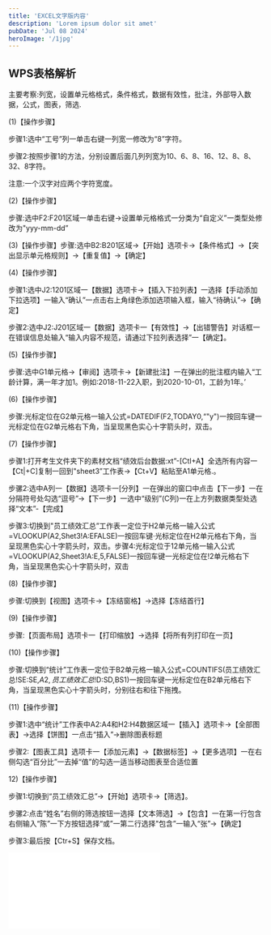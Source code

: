 ```yaml
---
title: 'EXCEL文字版内容'
description: 'Lorem ipsum dolor sit amet'
pubDate: 'Jul 08 2024'
heroImage: '/1jpg'
---
```



## WPS表格解析

主要考察:列宽，设置单元格格式，条件格式，数据有效性，批注，外部导入数据，公式，图表，筛选.

(1)【操作步骤】

步骤1:选中“工号”列一单击右键一列宽一修改为“8”字符。

步骤2:按照步骤1的方法，分别设置后面几列列宽为10、6、8、16、12、8、8、32、8字符。

注意:一个汉字对应两个字符宽度。

(2)【操作步骤】

步骤:选中F2:F201区域一单击右键→设置单元格格式一分类为“自定义”一类型处修改为"yyy-mm-dd”

(3)【操作步骤】步骤:选中B2:B201区域→【开始】选项卡→【条件格式】→【突出显示单元格规则】→【重复值】→【确定】

(4)【操作步骤】

步骤1:选中J2:1201区域一【数据】选项卡→【插入下拉列表】一选择【手动添加下拉选项】一输入“确认”一点击右上角绿色添加选项输入框，输入“待确认”→【确定】

步骤2:选中J2:J201区域一【数据】选项卡一【有效性】→【出错警告】对话框一在错误信息处输入“输入内容不规范，请通过下拉列表选择”一【确定】。

(5)【操作步骤】

步骤:选中G1单元格→【审阅】选项卡→【新建批注】一在弹出的批注框内输入“工龄计算，满一年才加1。例如:2018-11-22入职，到2020-10-01，工龄为1年。’

(6)【操作步骤】

步骤:光标定位在G2单元格一输入公式=DATEDIF(F2,TODAY0,“"y")一按回车键一光标定位在G2单元格右下角，当呈现黑色实心十字箭头时，双击。

(7)【操作步骤】

步骤1:打开考生文件夹下的素材文档“绩效后台数据:xt”-[CtI+A】全选所有内容一【Ct|+C]复制一回到"sheet3”工作表→【Ct+V】粘贴至A1单元格.。

步骡2:选中A列一【数据】选项卡一[分列】一在弹出的窗口中点击【下一步】一在分隔符号处勾选“逗号”→【下一步】一选中“级别”(C列)一在上方列数据类型处选择“文本”-【完成】

步骤3:切换到"员工绩效汇总”工作表一定位于H2单元格一输入公式=VLOOKUP(A2,Shet3!A:EFALSE)一按回车键·光标定位在H2单元格右下角，当呈现黑色实心十字箭头时，双击。步骤4:光标定位于12单元格一输入公式=VLOOKUP(A2,Sheet3!A:E,5,FALSE)一按回车键一光标定位在!2单元格右下角，当呈现黑色实心十字箭头时，双击

(8)【操作步骤】

步骤:切换到【视图】选项卡→【冻结窗格】→选择【冻结首行】

(9)【操作步骤】

步骤:【页面布局】选项卡一【打印缩放】→选择【将所有列打印在一页】

(10)【操作步骤】

步骤:切换到“统计”工作表一定位于B2单元格一输入公式=COUNTIFS(员工绩效汇总!SE:SE,$A2,员工绩效汇总!$D:SD,BS1)一按回车键一光标定位在B2单元格右下角，当呈现黑色实心十字箭头时，分别往右和往下拖拽。

(11)【操作步骤】

步骤1:选中“统计”工作表中A2:A4和H2:H4数据区域一【插入】选项卡→【全部图表】→选择【饼图】一点击“插入”→删除图表标题

步骤2:【图表工具】选项卡一【添加元素】→【数据标签】→【更多选项】一在右侧勾选“百分比”一去掉“值”的勾选一适当移动图表至合适位置

12)【操作步骤】

步骤1:切换到“员工绩效汇总”→【开始】选项卡→【筛选】。

步骡2:点击“姓名”右侧的筛选按钮一选择【文本筛选】→【包含】一在第一行包含右侧输入“陈”一下方按钮选择“或”一第二行选择"包含”一输入“张”→【确定】

步骤3:最后按【Ctr+S】保存文档。


<iframe src="//player.bilibili.com/player.html?isOutside=true&aid=1451667164&bvid=BV1pi421o7mt&cid=1487345249&p=1" scrolling="no" border="0" frameborder="no" framespacing="0" allowfullscreen="true"></iframe>